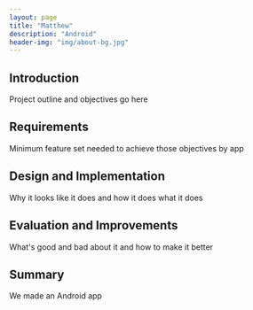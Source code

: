 ```yaml
---
layout: page
title: "Matthew"
description: "Android"
header-img: "img/about-bg.jpg"
---
```

## Introduction
Project outline and objectives go here

## Requirements
Minimum feature set needed to achieve those objectives by app

## Design and Implementation
Why it looks like it does and how it does what it does

## Evaluation and Improvements
What's good and bad about it and how to make it better

## Summary
We made an Android app
